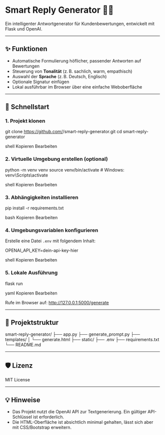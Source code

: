 # Smart Reply Generator 🧠💬

Ein intelligenter Antwortgenerator für Kundenbewertungen, entwickelt mit Flask und OpenAI.

---

## ✨ Funktionen

- Automatische Formulierung höflicher, passender Antworten auf Bewertungen
- Steuerung von **Tonalität** (z. B. sachlich, warm, empathisch)
- Auswahl der **Sprache** (z. B. Deutsch, Englisch)
- Optionale Signatur einfügen
- Lokal ausführbar im Browser über eine einfache Weboberfläche

---

## 🚀 Schnellstart

### 1. Projekt klonen

git clone https://github.com/<username>/smart-reply-generator.git
cd smart-reply-generator

shell
Kopieren
Bearbeiten

### 2. Virtuelle Umgebung erstellen (optional)

python -m venv venv
source venv/bin/activate # Windows: venv\Scripts\activate

shell
Kopieren
Bearbeiten

### 3. Abhängigkeiten installieren

pip install -r requirements.txt

bash
Kopieren
Bearbeiten

### 4. Umgebungsvariablen konfigurieren

Erstelle eine Datei `.env` mit folgendem Inhalt:

OPENAI_API_KEY=dein-api-key-hier

shell
Kopieren
Bearbeiten

### 5. Lokale Ausführung

flask run

yaml
Kopieren
Bearbeiten

Rufe im Browser auf: http://127.0.0.1:5000/generate

---

## 📁 Projektstruktur

smart-reply-generator/
├── app.py
├── generate_prompt.py
├── templates/
│ └── generate.html
├── static/
├── .env
├── requirements.txt
└── README.md

---

## 🛡 Lizenz

MIT License

---

## 💡 Hinweise

- Das Projekt nutzt die OpenAI API zur Textgenerierung. Ein gültiger API-Schlüssel ist erforderlich.
- Die HTML-Oberfläche ist absichtlich minimal gehalten, lässt sich aber mit CSS/Bootstrap erweitern.
